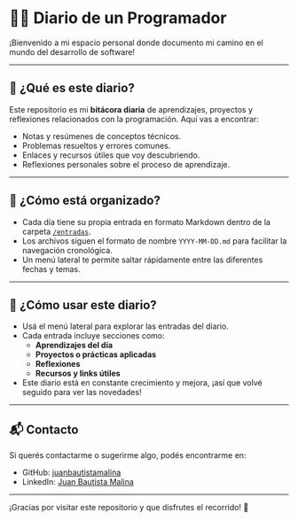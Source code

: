 # 👨‍💻 Diario de un Programador

¡Bienvenido a mi espacio personal donde documento mi camino en el mundo del desarrollo de software!

---

## 📖 ¿Qué es este diario?

Este repositorio es mi **bitácora diaria** de aprendizajes, proyectos y reflexiones relacionados con la programación. Aquí vas a encontrar:

- Notas y resúmenes de conceptos técnicos.
- Problemas resueltos y errores comunes.
- Enlaces y recursos útiles que voy descubriendo.
- Reflexiones personales sobre el proceso de aprendizaje.

---

## 📅 ¿Cómo está organizado?

- Cada día tiene su propia entrada en formato Markdown dentro de la carpeta [`/entradas`](./entradas).
- Los archivos siguen el formato de nombre `YYYY-MM-DD.md` para facilitar la navegación cronológica.
- Un menú lateral te permite saltar rápidamente entre las diferentes fechas y temas.

---

## 🚀 ¿Cómo usar este diario?

- Usá el menú lateral para explorar las entradas del diario.
- Cada entrada incluye secciones como:
  - **Aprendizajes del día**
  - **Proyectos o prácticas aplicadas**
  - **Reflexiones**
  - **Recursos y links útiles**
- Este diario está en constante crecimiento y mejora, ¡así que volvé seguido para ver las novedades!

---

## 📬 Contacto

Si querés contactarme o sugerirme algo, podés encontrarme en:

- GitHub: [juanbautistamalina](https://github.com/juanbautistamalina)
- LinkedIn: [Juan Bautista Malina](https://www.linkedin.com/in/juan-bautista-malina/)

---

¡Gracias por visitar este repositorio y que disfrutes el recorrido! 🚀
